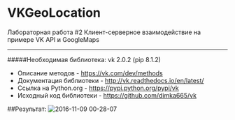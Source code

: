 # VKGeoLocation
Лабораторная работа #2 Клиент-серверное взаимодействие на примере VK API и GoogleMaps
***
#####Необходимая библиотека:
vk 2.0.2 (pip 8.1.2)
* Описание методов - https://vk.com/dev/methods
* Документация библиотеки - http://vk.readthedocs.io/en/latest/
* Ссылка на Python.org - https://pypi.python.org/pypi/vk
* Исходный код библиотеки - https://github.com/dimka665/vk

##Результат:
![2016-11-09 00-28-07](https://cloud.githubusercontent.com/assets/16230771/20146760/3999cf0e-a6b6-11e6-963d-995085a8667e.png)

